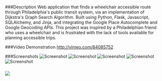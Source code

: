 ###Description
Web application that finds a wheelchair accessible route through Philadelphia's public transit system, via an implementation of Dijkstra's  Graph Search Algorithm. Built using Python, Flask, Javascript, SQLAlchemy, and Jinja, and integrating the Google Place Autocomplete and Google Geocoding APIs. This project was inspired by a Philadelphian friend who uses a wheelchair and is frustrated with the lack of tools available for planning accessible trips.

###Video Demonstration
http://vimeo.com/84085752

###Screenshots
![Screenshot](https://raw.github.com/ebalcomb/Hackbright-Final-Project/master/screenshots/home.png)
![Screenshot](https://raw.github.com/ebalcomb/Hackbright-Final-Project/master/screenshots/find_route.png)
![Screenshot](https://raw.github.com/ebalcomb/Hackbright-Final-Project/master/screenshots/route_result.png)
![Screenshot](https://raw.github.com/ebalcomb/Hackbright-Final-Project/master/screenshots/about.png)
![Screenshot](https://raw.github.com/ebalcomb/Hackbright-Final-Project/master/screenshots/contact.png)

###


<img src="https://api.keen.io/3.0/projects/52e4161c36bf5a5154000002/events/github_opened?api_key=08b0452328ff4410ed85e3d40c6531552d5b50c849f15a723936d39c707d35bfc1eb36687274d816874cb570b43dd33958b53bd7aaab0c415a7f1cb311f5280304ccb8e6bffc25419efe3fd1ec8e3a9ebfd2f436ce80fa03dae575a9ad2127fc0f69b4760de005b441b40e56cf6d855e&data=CXsNCiAgICAgICAgImNhbXBhaWduIiA6ICJUZXN0aW5nIGZyb20gYW5hbHl0aWNzIGNsYXNzISINCiAgICB9"></img>
